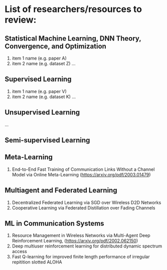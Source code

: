 # List of researchers/resources to review:

## Statistical Machine Learning, DNN Theory, Convergence, and Optimization
1. item 1 name (e.g. paper A)
2. item 2 name (e.g. dataset Z)
...

## Supervised Learning
1. item 1 name (e.g. paper V)
2. item 2 name (e.g. dataset K)
...

## Unsupervised Learning
...

## Semi-supervised Learning

## Meta-Learning
1. End-to-End Fast Training of Communication Links Without a Channel Model via Online Meta-Learning (https://arxiv.org/pdf/2003.01479)

## Multiagent and Federated Learning
1. Decentralized Federated Learning via SGD over Wireless D2D Networks
2. Cooperative Learning via Federated Distillation over Fading Channels

## ML in Communication Systems
1. Resource Management in Wireless Networks via Multi-Agent Deep Reinforcement Learning, (https://arxiv.org/pdf/2002.062150) 
2. Deep multiuser reinforcement learning for distributed dynamic spectrum access
3. Fast Q-learning for improved finite length performance of irregular repitition slotted ALOHA

